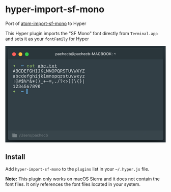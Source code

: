 # hyper-import-sf-mono

Port of [atom-import-sf-mono](https://github.com/dtinth/atom-import-sf-mono) to Hyper

This Hyper plugin imports the "SF Mono" font directly from `Terminal.app` and sets it as your `fontFamily` for Hyper

![](screenshot.png?raw=true)

## Install

Add `hyper-import-sf-mono` to the `plugins` list in your `~/.hyper.js` file.

__Note:__ This plugin only works on macOS Sierra and it does not contain the font files. It only references the font files located in your system.
